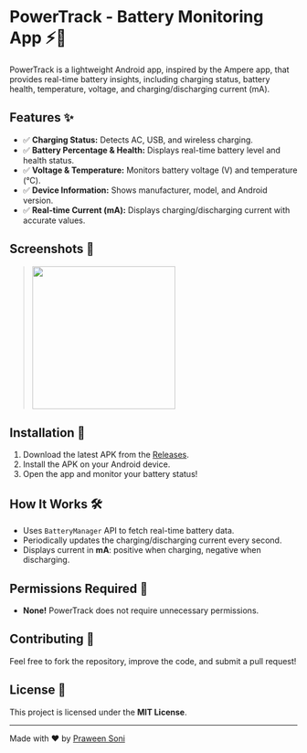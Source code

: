 # PowerTrack - Battery Monitoring App ⚡🔋

PowerTrack is a lightweight Android app, inspired by the Ampere app, that provides real-time battery insights, including charging status, battery health, temperature, voltage, and charging/discharging current (mA).

## Features ✨
- ✅ **Charging Status:** Detects AC, USB, and wireless charging.
- ✅ **Battery Percentage & Health:** Displays real-time battery level and health status.
- ✅ **Voltage & Temperature:** Monitors battery voltage (V) and temperature (°C).
- ✅ **Device Information:** Shows manufacturer, model, and Android version.
- ✅ **Real-time Current (mA):** Displays charging/discharging current with accurate values.

## Screenshots 📸
<!-- > ![powertrackUI](https://github.com/user-attachments/assets/971b25af-f355-42e7-9105-9dbb23fae15b) -->
> <img src="https://github.com/user-attachments/assets/971b25af-f355-42e7-9105-9dbb23fae15b" heigth="550" width="250" margin-left="20px">


## Installation 📲
1. Download the latest APK from the [Releases](https://github.com/PraweenSoni/powertrack/releases).
2. Install the APK on your Android device.
3. Open the app and monitor your battery status!

## How It Works 🛠
- Uses `BatteryManager` API to fetch real-time battery data.
- Periodically updates the charging/discharging current every second.
- Displays current in **mA**: positive when charging, negative when discharging.

## Permissions Required 📜
- **None!** PowerTrack does not require unnecessary permissions.

## Contributing 🤝
Feel free to fork the repository, improve the code, and submit a pull request!

## License 📜
This project is licensed under the **MIT License**.

---
Made with ❤️ by [Praween Soni](https://github.com/PraweenSoni)

